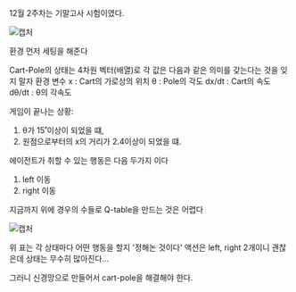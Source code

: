 
12월 2주차는 기말고사 시험이였다.

![캡처](https://user-images.githubusercontent.com/38103094/102557893-9086cb80-410f-11eb-8645-e3560ea9fe3f.PNG)

환경 먼저 세팅을 해준다

Cart-Pole의 상태는 4차원 벡터(배열)로 각 값은 다음과 같은 의미를 갖는다는 것을 잊지 말자
환경 변수
  x : Cart의 가로상의 위치
  θ : Pole의 각도
  dx/dt : Cart의 속도
  dθ/dt : θ의 각속도

게임이 끝나는 상황:

1. θ가 15˚이상이 되었을 떄,
2. 원점으로부터의 x의 거리가 2.4이상이 되었을 떄.

에이전트가 취할 수 있는 행동은 다음 두가지 이다

1. left 이동
2. right 이동


지금까지 위에 경우의 수들로 Q-table을 만드는 것은 어렵다

![캡처](https://user-images.githubusercontent.com/38103094/102559565-81a21800-4113-11eb-877a-8e8841902ddd.PNG)


위 표는 각 상태마다 어떤 행동을 할지 '정해논 것이다'
액션은 left, right 2개이니 괜찮은데 상태는 무수히 많아진다...

그러니 신경망으로 만들어서 cart-pole을 해결해야 한다.
